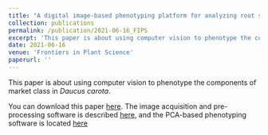 ```yaml
---
title: "A digital image-based phenotyping platform for analyzing root shape attributes in carrot"
collection: publications
permalink: /publication/2021-06-16_FIPS
excerpt: 'This paper is about using computer vision to phenotype the components of market class in <i>Daucus carota</i>.'
date: 2021-06-16
venue: 'Frontiers in Plant Science'
paperurl: ''
---
```

This paper is about using computer vision to phenotype the components of market class in <i>Daucus carota</i>.

You can download this paper [here](https://www.frontiersin.org/articles/10.3389/fpls.2021.690031/full).  The image acquisition and pre-processing software is described [here](https://shbrainard.github.io/software/high-throughput-phenotyping), and the PCA-based phenotyping software is located [here](https://github.com/jbustamante35/carrotsweeper) 